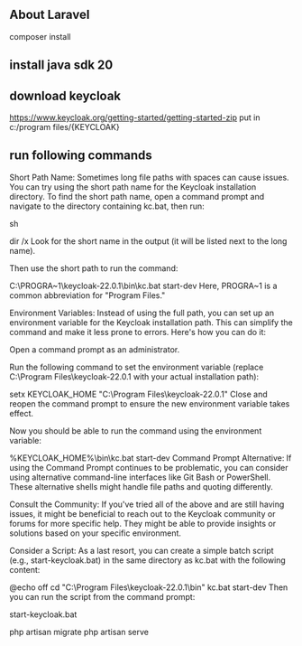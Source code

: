 ## About Laravel

composer install

## install java sdk 20
## download keycloak

https://www.keycloak.org/getting-started/getting-started-zip
put in c:/program files/{KEYCLOAK}

## run following commands

Short Path Name: Sometimes long file paths with spaces can cause issues. You can try using the short path name for the Keycloak installation directory. To find the short path name, open a command prompt and navigate to the directory containing kc.bat, then run:

sh

dir /x
Look for the short name in the output (it will be listed next to the long name).

Then use the short path to run the command:

C:\PROGRA~1\keycloak-22.0.1\bin\kc.bat start-dev
Here, PROGRA~1 is a common abbreviation for "Program Files."

Environment Variables: Instead of using the full path, you can set up an environment variable for the Keycloak installation path. This can simplify the command and make it less prone to errors. Here's how you can do it:

Open a command prompt as an administrator.

Run the following command to set the environment variable (replace C:\Program Files\keycloak-22.0.1 with your actual installation path):

setx KEYCLOAK_HOME "C:\Program Files\keycloak-22.0.1"
Close and reopen the command prompt to ensure the new environment variable takes effect.

Now you should be able to run the command using the environment variable:

%KEYCLOAK_HOME%\bin\kc.bat start-dev
Command Prompt Alternative: If using the Command Prompt continues to be problematic, you can consider using alternative command-line interfaces like Git Bash or PowerShell. These alternative shells might handle file paths and quoting differently.

Consult the Community: If you've tried all of the above and are still having issues, it might be beneficial to reach out to the Keycloak community or forums for more specific help. They might be able to provide insights or solutions based on your specific environment.

Consider a Script: As a last resort, you can create a simple batch script (e.g., start-keycloak.bat) in the same directory as kc.bat with the following content:

@echo off
cd "C:\Program Files\keycloak-22.0.1\bin"
kc.bat start-dev
Then you can run the script from the command prompt:

start-keycloak.bat

php artisan migrate
php artisan serve
